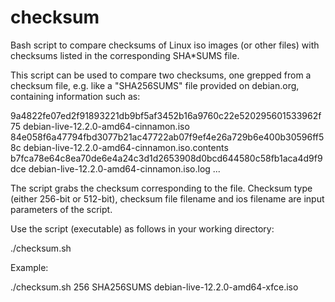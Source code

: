 # checksum
Bash script to compare checksums of Linux iso images (or other files) with checksums listed in the corresponding SHA*SUMS file.

This script can be used to compare two checksums, one grepped from a checksum file, e.g. like a "SHA256SUMS" file provided on debian.org, containing information such as:

9a4822fe07ed2f91893221db9bf5af3452b16a9760c22e520295601533962f75  debian-live-12.2.0-amd64-cinnamon.iso
84e058f6a47794fbd3077b21ac47722ab07f9ef4e26a729b6e400b30596ff58c  debian-live-12.2.0-amd64-cinnamon.iso.contents
b7fca78e64c8ea70de6e4a24c3d1d2653908d0bcd644580c58fb1aca4d9f9dce  debian-live-12.2.0-amd64-cinnamon.iso.log
...

The script grabs the checksum corresponding to the file. 
Checksum type (either 256-bit or 512-bit), checksum file filename and ios filename are input parameters of the script. 

Use the script (executable) as follows in your working directory: 

./checksum.sh <sumtype> <isofile> <checksumfile>

Example:

./checksum.sh 256 SHA256SUMS debian-live-12.2.0-amd64-xfce.iso
